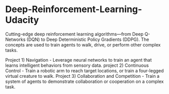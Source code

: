 # Deep-Reinforcement-Learning-Udacity

Cutting-edge deep reinforcement learning algorithms—from Deep Q-Networks (DQN) to Deep Deterministic Policy Gradients (DDPG).
The concepts are used to train agents to walk, drive, or perform other complex tasks.

Project 1) Navigation - Leverage neural networks to train an agent that learns intelligent behaviors from sensory data.
project 2) Continuous Control - Train a robotic arm to reach target locations, or train a four-legged virtual creature to walk.
Project 3) Collaboration and Competition - Train a system of agents to demonstrate collaboration or cooperation on a complex task.
